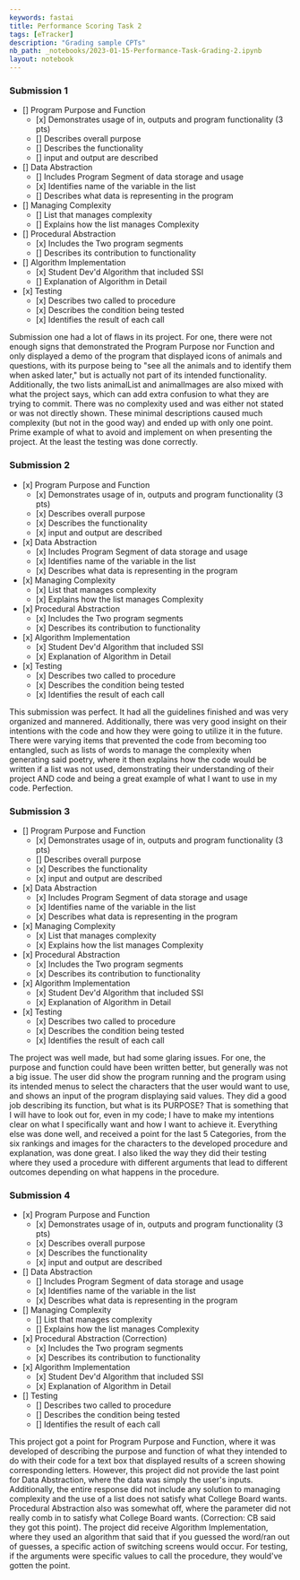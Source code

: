 ```yaml
---
keywords: fastai
title: Performance Scoring Task 2
tags: [eTracker]
description: "Grading sample CPTs"
nb_path: _notebooks/2023-01-15-Performance-Task-Grading-2.ipynb
layout: notebook
---
```


<!--
#################################################
### THIS FILE WAS AUTOGENERATED! DO NOT EDIT! ###
#################################################
# file to edit: _notebooks/2023-01-15-Performance-Task-Grading-2.ipynb
-->

<div class="container" id="notebook-container">
        
<div class="cell border-box-sizing text_cell rendered"><div class="inner_cell">
<div class="text_cell_render border-box-sizing rendered_html">
<h3 id="Submission-1">Submission 1<a class="anchor-link" href="#Submission-1"> </a></h3><ul>
<li>[] Program Purpose and Function<ul>
<li>[x] Demonstrates usage of in, outputs and program functionality (3 pts)</li>
<li>[] Describes overall purpose</li>
<li>[] Describes the functionality</li>
<li>[] input and output are described</li>
</ul>
</li>
<li>[] Data Abstraction<ul>
<li>[] Includes Program Segment of data storage and usage</li>
<li>[x] Identifies name of the variable in the list</li>
<li>[] Describes what data is representing in the program</li>
</ul>
</li>
<li>[] Managing Complexity<ul>
<li>[] List that manages complexity</li>
<li>[] Explains how the list manages Complexity</li>
</ul>
</li>
<li>[] Procedural Abstraction<ul>
<li>[x] Includes the Two program segments</li>
<li>[] Describes its contribution to functionality</li>
</ul>
</li>
<li>[] Algorithm Implementation<ul>
<li>[x] Student Dev'd Algorithm that included SSI</li>
<li>[] Explanation of Algorithm in Detail</li>
</ul>
</li>
<li>[x] Testing<ul>
<li>[x] Describes two called to procedure</li>
<li>[x] Describes the condition being tested</li>
<li>[x] Identifies the result of each call</li>
</ul>
</li>
</ul>
<p>Submission one had a lot of flaws in its project. For one, there were not enough signs that demonstrated the Program Purpose nor Function and only displayed a demo of the program that displayed icons of animals and questions, with its purpose being to "see all the animals and to identify them when asked later," but is actually not part of its intended functionality.
Additionally, the two lists animalList and animalImages are also mixed with what the project says, which can add extra confusion to what they are trying to commit. There was no complexity used and was either not stated or was not directly shown. These minimal descriptions caused much complexity (but not in the good way) and ended up with only one point. Prime example of what to avoid and implement on when presenting the project. At the least the testing was done correctly.</p>

</div>
</div>
</div>
<div class="cell border-box-sizing text_cell rendered"><div class="inner_cell">
<div class="text_cell_render border-box-sizing rendered_html">
<h3 id="Submission-2">Submission 2<a class="anchor-link" href="#Submission-2"> </a></h3><ul>
<li>[x] Program Purpose and Function<ul>
<li>[x] Demonstrates usage of in, outputs and program functionality (3 pts)</li>
<li>[x] Describes overall purpose</li>
<li>[x] Describes the functionality</li>
<li>[x] input and output are described</li>
</ul>
</li>
<li>[x] Data Abstraction<ul>
<li>[x] Includes Program Segment of data storage and usage</li>
<li>[x] Identifies name of the variable in the list</li>
<li>[x] Describes what data is representing in the program</li>
</ul>
</li>
<li>[x] Managing Complexity<ul>
<li>[x] List that manages complexity</li>
<li>[x] Explains how the list manages Complexity</li>
</ul>
</li>
<li>[x] Procedural Abstraction<ul>
<li>[x] Includes the Two program segments</li>
<li>[x] Describes its contribution to functionality</li>
</ul>
</li>
<li>[x] Algorithm Implementation<ul>
<li>[x] Student Dev'd Algorithm that included SSI</li>
<li>[x] Explanation of Algorithm in Detail</li>
</ul>
</li>
<li>[x] Testing<ul>
<li>[x] Describes two called to procedure</li>
<li>[x] Describes the condition being tested</li>
<li>[x] Identifies the result of each call</li>
</ul>
</li>
</ul>
<p>This submission was perfect. It had all the guidelines finished and was very organized and mannered. Additionally, there was very good insight on their intentions with the code and how they were going to utilize it in the future. There were varying items that prevented the code from becoming too entangled, such as lists of words to manage the complexity when generating said poetry, where it then explains how the code would be written if a list was not used, demonstrating their understanding of their project AND code and being a great example of what I want to use in my code. Perfection.</p>

</div>
</div>
</div>
<div class="cell border-box-sizing text_cell rendered"><div class="inner_cell">
<div class="text_cell_render border-box-sizing rendered_html">
<h3 id="Submission-3">Submission 3<a class="anchor-link" href="#Submission-3"> </a></h3><ul>
<li>[] Program Purpose and Function<ul>
<li>[x] Demonstrates usage of in, outputs and program functionality (3 pts)</li>
<li>[] Describes overall purpose</li>
<li>[x] Describes the functionality</li>
<li>[x] input and output are described</li>
</ul>
</li>
<li>[x] Data Abstraction<ul>
<li>[x] Includes Program Segment of data storage and usage</li>
<li>[x] Identifies name of the variable in the list</li>
<li>[x] Describes what data is representing in the program</li>
</ul>
</li>
<li>[x] Managing Complexity<ul>
<li>[x] List that manages complexity</li>
<li>[x] Explains how the list manages Complexity</li>
</ul>
</li>
<li>[x] Procedural Abstraction<ul>
<li>[x] Includes the Two program segments</li>
<li>[x] Describes its contribution to functionality</li>
</ul>
</li>
<li>[x] Algorithm Implementation <ul>
<li>[x] Student Dev'd Algorithm that included SSI</li>
<li>[x] Explanation of Algorithm in Detail</li>
</ul>
</li>
<li>[x] Testing<ul>
<li>[x] Describes two called to procedure</li>
<li>[x] Describes the condition being tested</li>
<li>[x] Identifies the result of each call</li>
</ul>
</li>
</ul>
<p>The project was well made, but had some glaring issues. For one, the purpose and function could have been written better, but generally was not a big issue. The user did show the program running and the program using its intended menus to select the characters that the user would want to use, and shows an input of the program displaying said values. They did a good job describing its function, but what is its PURPOSE? That is something that I will have to look out for, even in my code; I have to make my intentions clear on what I specifically want and how I want to achieve it.
Everything else was done well, and received a point for the last 5 Categories, from the six rankings and images for the characters to the developed procedure and explanation, was done great. I also liked the way they did their testing where they used a procedure with different arguments that lead to different outcomes depending on what happens in the procedure.</p>

</div>
</div>
</div>
<div class="cell border-box-sizing text_cell rendered"><div class="inner_cell">
<div class="text_cell_render border-box-sizing rendered_html">
<h3 id="Submission-4">Submission 4<a class="anchor-link" href="#Submission-4"> </a></h3><ul>
<li>[x] Program Purpose and Function<ul>
<li>[x] Demonstrates usage of in, outputs and program functionality (3 pts)</li>
<li>[x] Describes overall purpose</li>
<li>[x] Describes the functionality</li>
<li>[x] input and output are described</li>
</ul>
</li>
<li>[] Data Abstraction<ul>
<li>[] Includes Program Segment of data storage and usage</li>
<li>[x] Identifies name of the variable in the list</li>
<li>[x] Describes what data is representing in the program</li>
</ul>
</li>
<li>[] Managing Complexity<ul>
<li>[] List that manages complexity</li>
<li>[] Explains how the list manages Complexity</li>
</ul>
</li>
<li>[x] Procedural Abstraction (Correction)<ul>
<li>[x] Includes the Two program segments</li>
<li>[x] Describes its contribution to functionality</li>
</ul>
</li>
<li>[x] Algorithm Implementation<ul>
<li>[x] Student Dev'd Algorithm that included SSI</li>
<li>[x] Explanation of Algorithm in Detail</li>
</ul>
</li>
<li>[] Testing<ul>
<li>[] Describes two called to procedure</li>
<li>[] Describes the condition being tested</li>
<li>[] Identifies the result of each call</li>
</ul>
</li>
</ul>
<p>This project got a point for Program Purpose and Function, where it was developed of describing the purpose and function of what they intended to do with their code for a text box that displayed results of a screen showing corresponding letters. However, this project did not provide the last point for Data Abstraction, where the data was simply the user's inputs. Additionally, the entire response did not include any solution to managing complexity and the use of a list does not satisfy what College Board wants. Procedural Abstraction also was somewhat off, where the parameter did not really comb in to satisfy what College Board wants. (Correction: CB said they got this point). The project did receive Algorithm Implementation, where they used an algorithm that said that if you guessed the word/ran out of guesses, a specific action of switching screens would occur. For testing, if the arguments were specific values to call the procedure, they would've gotten the point.</p>

</div>
</div>
</div>
</div>
 

